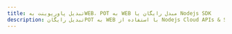 ---title: تبدیل پاورپوینت بهWEB، POT به WEB مبدل رایگان یا Nodejs SDKdescription: تبدیل رایگانPOT به WEB با استفاده از Nodejs Cloud APIs & SDK. همچنین اسناد Microsoft PowerPoint را در Cloud ایجاد، ویرایش و رندر کنید.---